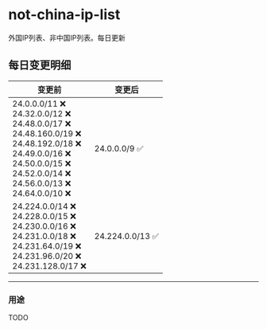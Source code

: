 # not-china-ip-list
外国IP列表、非中国IP列表。每日更新

每日变更明细
--------------------
|  变更前   | 变更后 |
|  ----  | ----  |
|  24.0.0.0/11 :x: <br> 24.32.0.0/12 :x: <br> 24.48.0.0/17 :x: <br> 24.48.160.0/19 :x: <br> 24.48.192.0/18 :x: <br> 24.49.0.0/16 :x: <br> 24.50.0.0/15 :x: <br> 24.52.0.0/14 :x: <br> 24.56.0.0/13 :x: <br> 24.64.0.0/10 :x: <br> | 24.0.0.0/9 :white_check_mark: | 
|  24.224.0.0/14 :x: <br> 24.228.0.0/15 :x: <br> 24.230.0.0/16 :x: <br> 24.231.0.0/18 :x: <br> 24.231.64.0/19 :x: <br> 24.231.96.0/20 :x: <br> 24.231.128.0/17 :x: <br> | 24.224.0.0/13 :white_check_mark: | 

--------------------
### 用途
TODO
